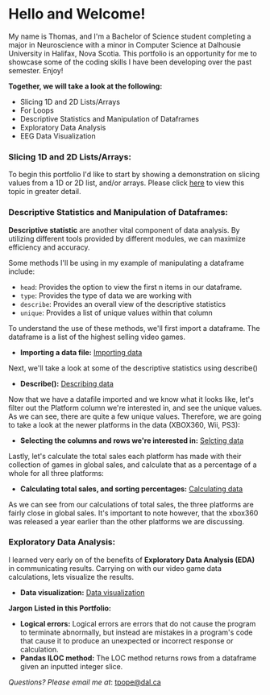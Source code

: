 # Hello and Welcome!
My name is Thomas, and I'm a Bachelor of Science student completing a major in Neuroscience with a minor in Computer Science at Dalhousie University in Halifax, Nova Scotia. This portfolio is an opportunity for me to showcase some of the coding skills I have been developing over the past semester. Enjoy! 

**Together, we will take a look at the following:**
- Slicing 1D and 2D Lists/Arrays
- For Loops 
- Descriptive Statistics and Manipulation of Dataframes
- Exploratory Data Analysis
- EEG Data Visualization 

### Slicing 1D and 2D Lists/Arrays:
To begin this portfolio I'd like to start by showing a demonstration on slicing values from a 1D or 2D list, and/or arrays. Please click [here](Slicingvalues.md) to view this topic in greater detail. 

### Descriptive Statistics and Manipulation of Dataframes:
**Descriptive statistic** are another vital component of data analysis. By utilizing different tools provided by different modules, we can maximize efficiency and accuracy. 

Some methods I'll be using in my example of manipulating a dataframe include:
- `head`: Provides the option to view the first n items in our dataframe.
- `type`: Provides the type of data we are working with
- `describe`: Provides an overall view of the descriptive statistics 
- `unique`: Provides a list of unique values within that column

To understand the use of these methods, we'll first import a dataframe. The dataframe is a list of the highest selling video games.
- **Importing a data file:** [Importing data](Import_data.md)

Next, we'll take a look at some of the descriptive statistics using describe()
- **Describe():** [Describing data](Describe.md)

Now that we have a datafile imported and we know what it looks like, let's filter out the Platform column we're interested in, and see the unique values. As we can see, there are quite a few unique values. Therefore, we are going to take a look at the newer platforms in the data (XBOX360, Wii, PS3):
- **Selecting the columns and rows we're interested in:** [Selcting data](Sorting.md)

Lastly, let's calculate the total sales each platform has made with their collection of games in global sales, and calculate that as a percentage of a whole for all three platforms:
- **Calculating total sales, and sorting percentages:** [Calculating data](DataCalculations.md)

As we can see from our calculations of total sales, the three platforms are fairly close in global sales. It's important to note however, that the xbox360 was released a year earlier than the other platforms we are discussing. 

### Exploratory Data Analysis:
I learned very early on of the benefits of **Exploratory Data Analysis (EDA)** in communicating results. Carrying on with our video game data calculations, lets visualize the results.
- **Data visualization:** [Data visualization](Datapic.ipynb)

**Jargon Listed in this Portfolio:**
- **Logical errors:** Logical errors are errors that do not cause the program to terminate abnormally, but instead are mistakes in a program's code that cause it to produce an unexpected or incorrect response or calculation. 
- **Pandas ILOC method:** The LOC method returns rows from a dataframe given an inputted integer slice. 

_Questions? Please email me at_: [tpope@dal.ca](mailto:th781530@dal.ca)
